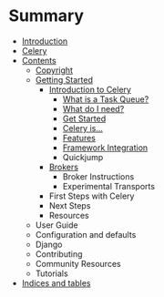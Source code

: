 # Summary

* [Introduction](README.md)
* [Celery](celery.md)
* [Contents](contents.md)
   * [Copyright](copyright.md)
   * [Getting Started](getting_started.md)
       * [Introduction to Celery](introduction_to_celery.md)
           * [What is a Task Queue?](what_is_a_task_queue.md)
           * [What do I need?](what_do_i_need.md)
           * [Get Started](get_started.md)
           * [Celery is…](celery_is.md)
           * [Features](features.md)
           * [Framework Integration](framework_integration.md)
           * Quickjump
       * [Brokers](brokers.md)
           * Broker Instructions
           * Experimental Transports
       * First Steps with Celery
       * Next Steps
       * Resources
   * User Guide
   * Configuration and defaults
   * Django
   * Contributing
   * Community Resources
   * Tutorials
* [Indices and tables](indices_and_tables.md)

